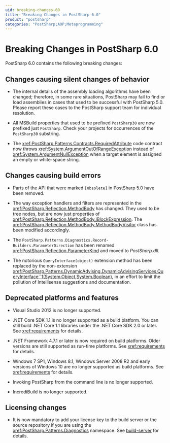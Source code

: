 ```yaml
---
uid: breaking-changes-60
title: "Breaking Changes in PostSharp 6.0"
product: "postsharp"
categories: "PostSharp;AOP;Metaprogramming"
---
```

# Breaking Changes in PostSharp 6.0

PostSharp 6.0 contains the following breaking changes:


## Changes causing silent changes of behavior

* The internal details of the assembly loading algorithms have been changed; therefore, in some rare situations, PostSharp may fail to find or load assemblies in cases that used to be successful with PostSharp 5.0. Please report these cases to the PostSharp support team for individual resolution.

* All MSBuild properties that used to be prefixed `PostSharp30` are now prefixed just `PostSharp`. Check your projects for occurrences of the `PostSharp30` substring. 

* The <xref:PostSharp.Patterns.Contracts.RequiredAttribute> code contract now throws <xref:System.ArgumentOutOfRangeException> instead of <xref:System.ArgumentNullException> when a target element is assigned an empty or white-space string. 


## Changes causing build errors

* Parts of the API that were marked `[Obsolete]` in PostSharp 5.0 have been removed. 

* The way exception handlers and filters are represented in the <xref:PostSharp.Reflection.MethodBody> has changed. They used to be tree nodes, but are now just properties of <xref:PostSharp.Reflection.MethodBody.IBlockExpression>. The <xref:PostSharp.Reflection.MethodBody.MethodBodyVisitor> class has been modified accordingly. 

* The `Post­Sharp.​Patterns.​Diagnostics.​Record­Builders.ParameterDirection` has been renamed <xref:PostSharp.Reflection.ParameterKind> and moved to *PostSharp.dll*. 

* The notorious `QueryInterface(object)` extension method has been replaced by the non-extension <xref:PostSharp.Patterns.DynamicAdvising.DynamicAdvisingServices.QueryInterface``1(System.Object,System.Boolean)>, in an effort to limit the pollution of Intellisense suggestions and documentation. 


## Deprecated platforms and features

* Visual Studio 2012 is no longer supported.

* .NET Core SDK 1.1 is no longer supported as a build platform. You can still build .NET Core 1.1 libraries under the .NET Core SDK 2.0 or later. See <xref:requirements> for details. 

* .NET Framework 4.7.1 or later is now required on build platforms. Older versions are still supported as run-time platforms. See <xref:requirements> for details. 

* Windows 7 SP1, Windows 8.1, Windows Server 2008 R2 and early versions of Windows 10 are no longer supported as build platforms. See <xref:requirements> for details. 

* Invoking PostSharp from the command line is no longer supported.

* IncrediBuild is no longer supported.


## Licensing changes

* It is now mandatory to add your license key to the build server or the source repository if you are using the <xref:PostSharp.Patterns.Diagnostics> namespace. See [build-server](logging-license) for details. 

